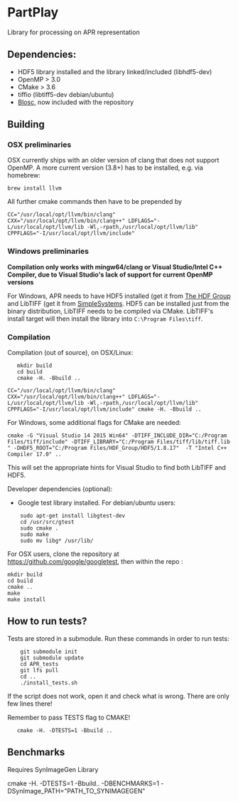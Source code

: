 # PartPlay

Library for processing on APR representation

## Dependencies:

* HDF5 library installed and the library linked/included (libhdf5-dev)
* OpenMP > 3.0
* CMake > 3.6
* tiffio (libtiff5-dev debian/ubuntu)
* [Blosc](https://github.com/Blosc/c-blosc), now included with the repository

## Building

### OSX preliminaries

OSX currently ships with an older version of clang that does not support OpenMP. A more current version (3.8+) has to be installed, e.g. via homebrew:

```
brew install llvm
```

All further cmake commands then have to be prepended by

```
CC="/usr/local/opt/llvm/bin/clang" CXX="/usr/local/opt/llvm/bin/clang++" LDFLAGS="-L/usr/local/opt/llvm/lib -Wl,-rpath,/usr/local/opt/llvm/lib" CPPFLAGS="-I/usr/local/opt/llvm/include"
```

### Windows preliminaries

__Compilation only works with mingw64/clang or Visual Studio/Intel C++ Compiler, due to Visual Studio's lack of support for current OpenMP versions__

For Windows, APR needs to have HDF5 installed (get it from [The HDF Group](http://hdfgroup.org) and LibTIFF (get it from [SimpleSystems](http://www.simplesystems.org/libtiff/). HDF5 can be installed just from the binary distribution, LibTIFF needs to be compiled via CMake. LibTIFF's install target will then install the library into `C:\Program Files\tiff`.

### Compilation

Compilation (out of source), on OSX/Linux:

```
   mkdir build
   cd build
   cmake -H. -Bbuild ..

CC="/usr/local/opt/llvm/bin/clang" CXX="/usr/local/opt/llvm/bin/clang++" LDFLAGS="-L/usr/local/opt/llvm/lib -Wl,-rpath,/usr/local/opt/llvm/lib" CPPFLAGS="-I/usr/local/opt/llvm/include" cmake -H. -Bbuild ..
```

For Windows, some additional flags for CMake are needed:

```
cmake -G "Visual Studio 14 2015 Win64" -DTIFF_INCLUDE_DIR="C:/Program Files/tiff/include" -DTIFF_LIBRARY="C:/Program Files/tiff/lib/tiff.lib " -DHDF5_ROOT="C:/Program Files/HDF_Group/HDF5/1.8.17"  -T "Intel C++ Compiler 17.0" ..
```

This will set the appropriate hints for Visual Studio to find both LibTIFF and HDF5.

Developer dependencies (optional):

* Google test library installed. For debian/ubuntu users:

```
    sudo apt-get install libgtest-dev
    cd /usr/src/gtest
    sudo cmake .
    sudo make
    sudo mv libg* /usr/lib/
```

For OSX users, clone the repository at https://github.com/google/googletest, then within the repo :
```
mkdir build
cd build
cmake ..
make
make install
```

## How to run tests?

Tests are stored in a submodule. Run these commands in order to run tests:

```
    git submodule init
    git submodule update
    cd APR_tests
    git lfs pull
    cd ..
    ./install_tests.sh
```

If the script does not work, open it and check what is wrong. There are only few lines there!

Remember to pass TESTS flag to CMAKE!

```
   cmake -H. -DTESTS=1 -Bbuild ..
```

## Benchmarks

Requires SynImageGen Library

cmake -H. -DTESTS=1 -Bbuild.. -DBENCHMARKS=1 -DSynImage_PATH="PATH_TO_SYNIMAGEGEN"
